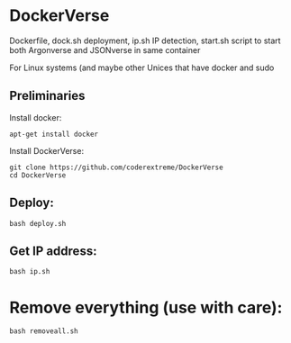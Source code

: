 # DockerVerse
Dockerfile, dock.sh deployment, ip.sh IP detection, start.sh script to start both Argonverse and JSONverse in same container

For Linux systems (and maybe other Unices that have docker and sudo


## Preliminaries

Install docker:

```
apt-get install docker
```

Install DockerVerse:

```
git clone https://github.com/coderextreme/DockerVerse
cd DockerVerse
```

## Deploy:
```
bash deploy.sh
```

## Get IP address:
```
bash ip.sh
```

# Remove everything (use with care):
```
bash removeall.sh
```
